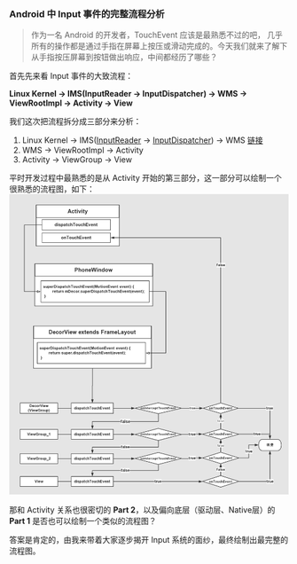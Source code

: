 ### Android 中 Input 事件的完整流程分析

> 作为一名 Android 的开发者，TouchEvent 应该是最熟悉不过的吧， 几乎所有的操作都是通过手指在屏幕上按压或滑动完成的。今天我们就来了解下从手指按压屏幕到按钮做出响应，中间都经历了哪些？

首先先来看 Input 事件的大致流程：

**Linux Kernel -> IMS(InputReader -> InputDispatcher) -> WMS -> ViewRootImpl -> Activity -> View**

我们这次把流程拆分成三部分来分析：
1. Linux Kernel -> IMS([InputReader](analysis/touchAnalysis_native_2.md) -> [InputDispatcher](analysis/touchAnalysis_native_3.md)) -> WMS [链接](analysis/touchAnalysis_native.md)
2. WMS -> ViewRootImpl -> Activity
3. Activity -> ViewGroup -> View

平时开发过程中最熟悉的是从 Activity 开始的第三部分，这一部分可以绘制一个很熟悉的流程图，如下：
![img](image/TouchEvent.png)

那和 Activity 关系也很密切的 **Part 2**，以及偏向底层（驱动层、Native层）的 **Part 1** 是否也可以绘制一个类似的流程图？

答案是肯定的，由我来带着大家逐步揭开 Input 系统的面纱，最终绘制出最完整的流程图。
